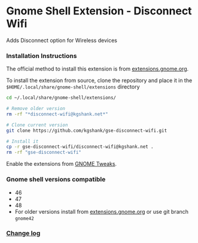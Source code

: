 # Gnome Shell Extension - Disconnect Wifi
Adds Disconnect option for Wireless devices

### Installation Instructions

The official method to install this extension is from [extensions.gnome.org](https://extensions.gnome.org/extension/904/disconnect-wifi/).

To install the extension from source, clone the repository and place it in the `$HOME/.local/share/gnome-shell/extensions` directory
```bash
cd ~/.local/share/gnome-shell/extensions/

# Remove older version
rm -rf "*disconnect-wifi@kgshank.net*"

# Clone current version
git clone https://github.com/kgshank/gse-disconnect-wifi.git

# Install it
cp -r gse-disconnect-wifi/disconnect-wifi@kgshank.net .
rm -rf "gse-disconnect-wifi"
```

Enable the extensions from [GNOME Tweaks](https://wiki.gnome.org/Apps/Tweaks).

### Gnome shell versions compatible
* 46
* 47
* 48
* For older versions install from [extensions.gnome.org](https://extensions.gnome.org/extension/904/disconnect-wifi/) or use git branch `gnome42`

### [Change log](CHANGELOG.md)


